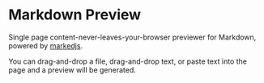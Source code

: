 # Markdown Preview

Single page content-never-leaves-your-browser previewer for Markdown, powered by [markedjs](https://github.com/markedjs/marked).

You can drag-and-drop a file, drag-and-drop text, or paste text into the page and a preview will be generated.
